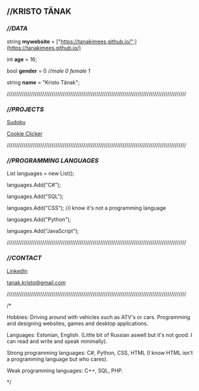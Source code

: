 ## //KRISTO TÄNAK


### *//DATA*

string **mywebsite** = ["https://tanakimees.github.io/";](https://tanakimees.github.io/)

int **age** = 16;

bool **gender** = 0 *//male 0 female 1*

string **name** = "Kristo Tänak";

////////////////////////////////////////////////////////////////////////////////////////////////

### *//PROJECTS*

[Sudoku](https://github.com/tanakimees/sudoku.git)

[Cookie Clicker](https://github.com/tanakimees/cookieclicker.git)

////////////////////////////////////////////////////////////////////////////////////////////////

### *//PROGRAMMING LANGUAGES*

List<string> languages = new List<string>();
  
languages.Add("C#");

languages.Add("SQL");
  
languages.Add("CSS");  //i know it's not a programming language
  
languages.Add("Python");
  
languages.Add("JavaScript");
  
////////////////////////////////////////////////////////////////////////////////////////////////
  
### *//CONTACT*
  
[LinkedIn](https://www.linkedin.com/in/kristo-t%C3%A4nak-2934b5227/)
  
tanak.kristo@gmail.com
  
////////////////////////////////////////////////////////////////////////////////////////////////
  
/*
  
  Hobbies: Driving around with vehicles such as ATV's or cars. Programming and designing websites, games and desktop applications.
  
  Languages: Estonian, English. (Little bit of Russian aswell but it's not good. I can read and write and speak minimally).
  
  Strong programming languages: C#, Python, CSS, HTML (I know HTML isn't a programming language but who cares).
  
  Weak programming languages: C++, SQL, PHP.
  
*/
